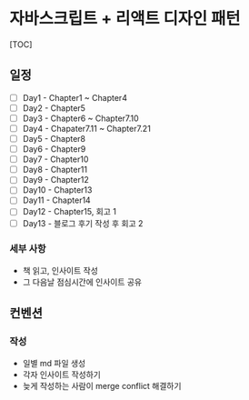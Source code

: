 # 자바스크립트 + 리액트 디자인 패턴

[TOC]

## 일정

- [ ] Day1 - Chapter1 ~ Chapter4
- [ ] Day2 - Chapter5
- [ ] Day3 - Chapter6 ~ Chapter7.10
- [ ] Day4 - Chapater7.11 ~ Chapter7.21
- [ ] Day5 - Chapter8
- [ ] Day6 - Chapter9
- [ ] Day7 - Chapter10
- [ ] Day8 - Chapter11
- [ ] Day9 - Chapter12
- [ ] Day10 - Chapter13
- [ ] Day11 - Chapter14
- [ ] Day12 - Chapter15, 회고 1
- [ ] Day13 - 블로그 후기 작성 후 회고 2

### 세부 사항
- 책 읽고, 인사이트 작성
- 그 다음날 점심시간에 인사이트 공유

## 컨벤션

### 작성

- 일별 md 파일 생성
- 각자 인사이트 작성하기
- 늦게 작성하는 사람이 merge conflict 해결하기
